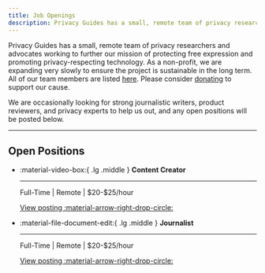```yaml
---
title: Job Openings
description: Privacy Guides has a small, remote team of privacy researchers and advocates. Any open positions we may have in the future will be posted here.
---
```


Privacy Guides has a small, remote team of privacy researchers and advocates working to further our mission of protecting free expression and promoting privacy-respecting technology. As a non-profit, we are expanding very slowly to ensure the project is sustainable in the long term. All of our team members are listed [here](https://discuss.privacyguides.net/u?group=team&order=solutions&period=all). Please consider [donating](https://donate.magicgrants.org/privacyguides) to support our cause.

We are occasionally looking for strong journalistic writers, product reviewers, and privacy experts to help us out, and any open positions will be posted below.

---

## Open Positions

<div class="grid cards" markdown>

- :material-video-box:{ .lg .middle } **Content Creator**

    ---

    Full-Time | Remote | \$20-$25/hour

    [View posting :material-arrow-right-drop-circle:](jobs/content-creator.md)

- :material-file-document-edit:{ .lg .middle } **Journalist**

    ---

    Full-Time | Remote | \$20-$25/hour

    [View posting :material-arrow-right-drop-circle:](jobs/journalist.md)

</div>
